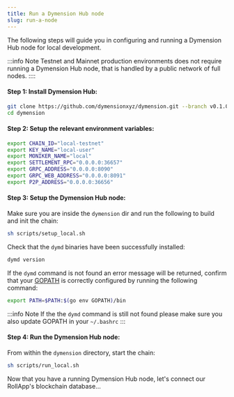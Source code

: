```yaml
---
title: Run a Dymension Hub node
slug: run-a-node
---
```


The following steps will guide you in configuring and running a Dymension Hub node for local development.

:::info Note
Testnet and Mainnet production environments does not require running a Dymension Hub node, that is handled by a public network of full nodes.
::::

#### Step 1: Install Dymension Hub:

```bash
git clone https://github.com/dymensionxyz/dymension.git --branch v0.1.0-alpha
cd dymension
```

#### Step 2: Setup the relevant environment variables:

```sh
export CHAIN_ID="local-testnet"
export KEY_NAME="local-user"
export MONIKER_NAME="local"
export SETTLEMENT_RPC="0.0.0.0:36657"
export GRPC_ADDRESS="0.0.0.0:8090"
export GRPC_WEB_ADDRESS="0.0.0.0:8091"
export P2P_ADDRESS="0.0.0.0:36656"
```

#### Step 3: Setup the Dymension Hub node:

Make sure you are inside the `dymension` dir and run the following to build and init the chain:

```bash
sh scripts/setup_local.sh
```

Check that the `dymd` binaries have been successfully installed:

```bash
dymd version
```

If the `dymd` command is not found an error message will be returned, confirm that your [GOPATH](https://go.dev/doc/gopath_code#GOPATH) is correctly configured by running the following command:

```bash
export PATH=$PATH:$(go env GOPATH)/bin
```

:::info Note
If the the `dymd` command is still not found please make sure you also update GOPATH in your `~/.bashrc`
:::

#### Step 4: Run the Dymension Hub node:

From within the `dymension` directory, start the chain:

```bash
sh scripts/run_local.sh
```

Now that you have a running Dymension Hub node, let's connect our RollApp's blockchain database...
